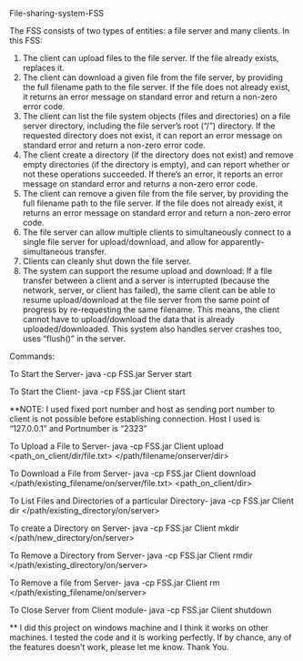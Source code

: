 File-sharing-system-FSS

The FSS consists of two types of entities: a file server and many clients. 
In this FSS: 
1. The client can upload files to the file server. If the file already exists, replaces it.
2. The client can download a given file from the file server, by providing the  full filename path to the file server. If the file does not already exist, it returns an error message on standard error and return a non-zero error code.
3. The client can list the file system objects (files and directories) on a file  server directory, including the file server’s root (“/”) directory. If the requested directory does not exist, it can report an error message on standard error and return a non-zero  error code.  
4. The client create a directory (if the directory does not exist) and  remove empty directories (if the directory is empty), and can report whether  or not these operations succeeded. If there’s an error, it reports an error message  on standard error and returns a non-zero error code.
5. The client can remove a given file from the file server, by providing the full filename path to the file server. If the file does not already   exist, it returns an error  message on standard error and return a non-zero error code. 
6. The file server can allow multiple clients to simultaneously connect to a single file  server for upload/download, and allow for apparently-simultaneous transfer. 
7. Clients can cleanly shut down the file server. 
8. The system  can support the resume upload and download: If a file transfer between a client and a server is interrupted (because the network, server, or client has failed), the same client can be able to resume upload/download at the file server from the same  point of progress by re-requesting the same filename. This means, the client cannot have to upload/download the data that is already uploaded/downloaded. This system also handles server crashes too, uses “flush()” in the server.


Commands:

To Start the Server-
java -cp FSS.jar Server start
  
To Start the Client-
java -cp FSS.jar Client start

**NOTE: I used fixed port number and host as sending port number to client is not possible before establishing connection. Host I used is “127.0.0.1” and Portnumber is “2323”

To Upload a File to Server-
java -cp FSS.jar Client upload <path_on_client/dir/file.txt> </path/filename/onserver/dir>

To Download a File from Server-
java -cp FSS.jar Client download </path/existing_filename/on/server/file.txt> <path_on_client/dir>

To List Files and Directories of a particular Directory-
java -cp FSS.jar Client dir </path/existing_directory/on/server>

To create a Directory on Server-
java -cp FSS.jar Client mkdir </path/new_directory/on/server>

To Remove a Directory from Server-
java -cp FSS.jar Client rmdir </path/existing_directory/on/server>

To Remove a file from Server-
java -cp FSS.jar Client rm </path/existing_filename/on/server>

To Close Server from Client module-
java -cp FSS.jar Client shutdown

** I did this project on windows machine and I think it works on other machines. I tested the code and it is working perfectly. If by chance, any of the features doesn’t work, please let me know. Thank You.



